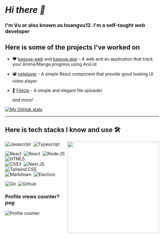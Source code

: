 # _Hi there 👋_

### I'm Vu or also known as hoangvu12. I'm a self-taught web developer

## Here is some of the projects I've worked on

- ❤ [kaguya-web](https://kaguya.app) and [kaguya-app](https://github.com/hoangvu12/kaguya-app) - A web and an application that track your Anime/Manga progress using AniList
- 📽️ [netplayer](https://github.com/hoangvu12/netplayer) - A simple React component that provide good looking UI video player
- 📁 [FileUp](https://github.com/hoangvu12/file-up) - A simple and elegant file uploader

  _and more!_

[![My GitHub stats](https://github-readme-stats.vercel.app/api?username=hoangvu12)](https://github.com/hoangvu12/github-readme-stats)

---

## Here is tech stacks I know and use 🛠

<img src="https://github-readme-stats.vercel.app/api/top-langs/?username=hoangvu12&langs_count=10" align="right" width="300px">

![Javascript](https://img.shields.io/badge/-Javascript-2f1a47?style=flat&logo=javascript)&nbsp;
![Typescript](https://img.shields.io/badge/-Typescript-2f1a47?style=flat&logo=typescript)&nbsp;

![React](https://img.shields.io/badge/-React-2f1a47?style=flat&logo=react)&nbsp;
![React](https://img.shields.io/badge/-React%20Native-2f1a47?style=flat&logo=react)&nbsp;
![Node.JS](https://img.shields.io/badge/-Node.JS-2f1a47?style=flat&logo=node.js)&nbsp;
![HTML5](https://img.shields.io/badge/-HTML5-2f1a47?style=flat&logo=html5)&nbsp;  
![CSS3](https://img.shields.io/badge/-CSS3-2f1a47?style=flat&logo=css3&logoColor=039be5)&nbsp;
![Next.JS](https://img.shields.io/badge/-Next.JS-2f1a47?style=flat&logo=next.js)&nbsp;
![Tailwind CSS](https://img.shields.io/badge/-Tailwind%20CSS-2f1a47?style=flat&logo=tailwindcss)&nbsp;  
![Markdown](https://img.shields.io/badge/-Markdown-2f1a47?style=flat&logo=markdown)&nbsp;
![Electron](https://img.shields.io/badge/-Electron-2f1a47?style=flat&logo=electron)&nbsp;

![Git](https://img.shields.io/badge/-Git-2f1a47?style=flat&logo=git)&nbsp;
![Github](https://img.shields.io/badge/-Github-2f1a47?style=flat&logo=github)&nbsp;


### Profile views counter? _pog_

![Profile counter](https://moe-counter.glitch.me/get/@hoangvu12)
